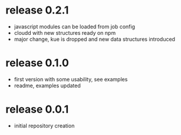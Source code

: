 # release 0.2.1
 * javascript modules can be loaded from job config
 * cloudd with new structures ready on npm
 * major change, kue is dropped and new data structures introduced
 
# release 0.1.0
 * first version with some usability, see examples
 * readme, examples updated
# release 0.0.1
 * initial repository creation

